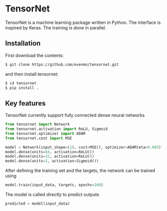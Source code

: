 # TensorNet
TensorNet is a machine learning package written in Python. The interface is inspired by Keras. The training is done in parallel.

## Installation
First download the contents:
``` bash
$ git clone https://github.com/evenmn/tensornet.git
```
and then install tensornet:
``` bash
$ cd tensornet
$ pip install .
```

## Key features
TensorNet currently support fully connected dense neural networks
``` python
from tensornet import Network
from tensornet.activation import ReLU, Sigmoid
from tensornet.optimizer import ADAM
from tensornet.cost import MSE

model = Network(input_shape=(1), cost=MSE(), optimizer=ADAM(eta=0.005)) 
model.dense(units=64, activation=ReLU())
model.dense(units=32, activation=ReLU())
model.dense(units=1, activation=Sigmoid())
```

After defining the training set and the targets, the network can be trained using
``` python
model.train(input_data, targets, epochs=100)
```

The model is called directly to predict outputs
``` python
predicted = model(input_data)
```


